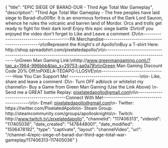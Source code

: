 {
    "title": "EPIC SIEGE OF BARAD-DUR - Third Age Total War Gameplay",
    "description": "Third Age Total War Gameplay - The free peoples have laid siege to Barad-d\u00fbr.  It is an enormous fortress of the Dark Lord Sauron, whence he rules the volcanic and barren land of Mordor.  Orcs and trolls get ready to fight for their dark lord!  Enjoy this epic siege battle :D\n\nIf you enjoyed the video don't forget to Like and Leave a comment :D\n\n-----------------------------------------PA Merchandise----------------------------------------------\n\nRepresent the Knight's of Apollo!\nBuy a T-shirt Here: http:\/\/shop.spreadshirt.com\/pixelatedapollo\/\n\n---------------------------------------------------------------------------------------------------------------\nGreen Man Gaming Link:\nhttp:\/\/www.greenmangaming.com\/?tap_a=1964-996bbb&tap_s=29753-aa0a78\n\nGreen Man Gaming Discount Code 20% Off:\nPIXELA-TEDAPO-LLOSVE\n\n----------------------------------How You Can Support Me! -----------------------------------\n\n- Like, share and leave a comment :D\n- Turn OFF adblock or whitelist my channel\n- Buy a Game from Green Man Gaming (Use the Link Above) \n- Send me a GREAT battle Replay: pixelatedapollo@gmail.com\n\n------------------------------------------Connect With Me!-----------------------------------------\n\n- Email: pixelatedapollo@gmail.com\n- Twitter: https:\/\/twitter.com\/PixelatedApollo\n- Steam Group:  http:\/\/steamcommunity.com\/groups\/apollosknights\n- Twitch: http:\/\/www.twitch.tv\/pixelatedapollo",
    "channelid": "117406313",
    "videoid": "117405036",
    "date_created": "1478448001",
    "date_modified": "1506478192",
    "type": "captivate",
    "layout": "channelVideo",
    "url": "\/channel-4\/epic-siege-of-barad-dur-third-age-total-war-gameplay\/117406313-117405036"
}